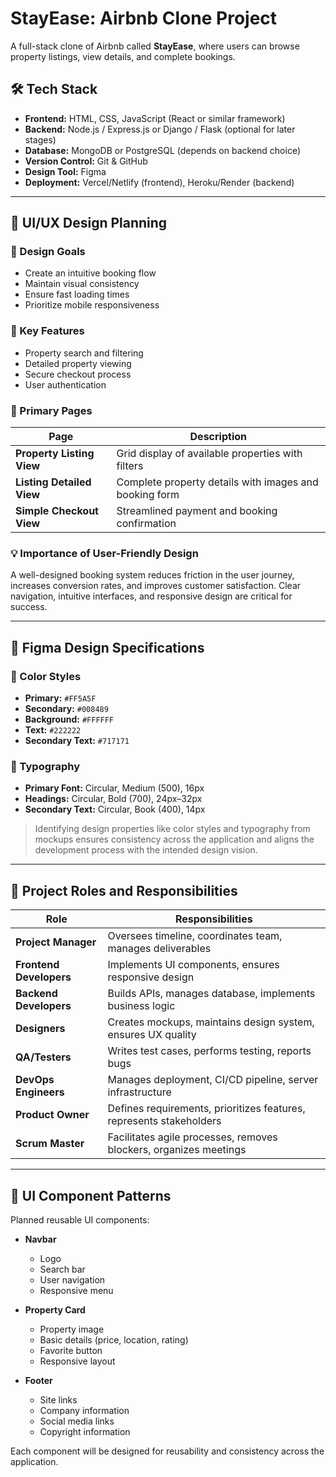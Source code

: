 # StayEase: Airbnb Clone Project

A full-stack clone of Airbnb called **StayEase**, where users can browse property listings, view details, and complete bookings.

## 🛠️ Tech Stack

- **Frontend:** HTML, CSS, JavaScript (React or similar framework)
- **Backend:** Node.js / Express.js or Django / Flask (optional for later stages)
- **Database:** MongoDB or PostgreSQL (depends on backend choice)
- **Version Control:** Git & GitHub
- **Design Tool:** Figma
- **Deployment:** Vercel/Netlify (frontend), Heroku/Render (backend)

---

## 🎯 UI/UX Design Planning

### 🎨 Design Goals

- Create an intuitive booking flow
- Maintain visual consistency
- Ensure fast loading times
- Prioritize mobile responsiveness

### 🔑 Key Features

- Property search and filtering
- Detailed property viewing
- Secure checkout process
- User authentication

### 📄 Primary Pages

| Page | Description |
|------|-------------|
| **Property Listing View** | Grid display of available properties with filters |
| **Listing Detailed View** | Complete property details with images and booking form |
| **Simple Checkout View** | Streamlined payment and booking confirmation |

### 💡 Importance of User-Friendly Design

A well-designed booking system reduces friction in the user journey, increases conversion rates, and improves customer satisfaction. Clear navigation, intuitive interfaces, and responsive design are critical for success.

---

## 🧭 Figma Design Specifications

### 🎨 Color Styles

- **Primary:** `#FF5A5F`
- **Secondary:** `#008489`
- **Background:** `#FFFFFF`
- **Text:** `#222222`
- **Secondary Text:** `#717171`

### 📝 Typography

- **Primary Font:** Circular, Medium (500), 16px
- **Headings:** Circular, Bold (700), 24px–32px
- **Secondary Text:** Circular, Book (400), 14px

> Identifying design properties like color styles and typography from mockups ensures consistency across the application and aligns the development process with the intended design vision.

---

## 👥 Project Roles and Responsibilities

| Role | Responsibilities |
|------|------------------|
| **Project Manager** | Oversees timeline, coordinates team, manages deliverables |
| **Frontend Developers** | Implements UI components, ensures responsive design |
| **Backend Developers** | Builds APIs, manages database, implements business logic |
| **Designers** | Creates mockups, maintains design system, ensures UX quality |
| **QA/Testers** | Writes test cases, performs testing, reports bugs |
| **DevOps Engineers** | Manages deployment, CI/CD pipeline, server infrastructure |
| **Product Owner** | Defines requirements, prioritizes features, represents stakeholders |
| **Scrum Master** | Facilitates agile processes, removes blockers, organizes meetings |

---

## 🧩 UI Component Patterns

Planned reusable UI components:

- **Navbar**
  - Logo
  - Search bar
  - User navigation
  - Responsive menu

- **Property Card**
  - Property image
  - Basic details (price, location, rating)
  - Favorite button
  - Responsive layout

- **Footer**
  - Site links
  - Company information
  - Social media links
  - Copyright information

Each component will be designed for reusability and consistency across the application.

